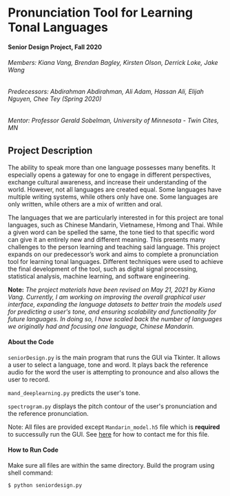 # Pronunciation Tool for Learning Tonal Languages
#### Senior Design Project, Fall 2020

###### Members: Kiana Vang, Brendan Bagley, Kirsten Olson, Derrick Loke, Jake Wang
###### Predecessors: Abdirahman Abdirahman, Ali Adam, Hassan Ali, Elijah Nguyen, Chee Tey (Spring 2020)
###### Mentor: Professor Gerald Sobelman, University of Minnesota - Twin Cites, MN


## Project Description
The ability to speak more than one language possesses many benefits. It especially opens a gateway for one to engage in different perspectives, exchange cultural awareness, and increase their understanding of the world. However, not all languages are created equal. Some languages have multiple writing systems, while others only have one. Some languages are only written, while others are a mix of written and oral. 

The languages that we are particularly interested in for this project are tonal languages, such as Chinese Mandarin, Vietnamese, Hmong and Thai. While a given word can be spelled the same, the tone tied to that specific word can give it an entirely new and different meaning. This presents many challenges to the person learning and teaching said language. This project expands on our predecessor’s work and aims to complete a pronunciation tool for learning tonal languages. Different techniques were used to achieve the final development of the tool, such as digital signal processing, statistical analysis, machine learning, and software engineering.

__Note:__ *The project materials have been revised on May 21, 2021 by Kiana Vang. Currently, I am working on improving the overall graphical user interface, expanding the language datasets to better train the models used for predicting a user's tone, and ensuring scalability and functionality for future languages. In doing so, I have scaled back the number of languages we originally had and focusing one language, Chinese Mandarin.*

#### About the Code
`seniorDesign.py` is the main program that runs the GUI via Tkinter. It allows a user to select a language, tone and word. It plays back the reference audio for the word the user is attempting to pronounce and also allows the user to record.

`mand_deeplearning.py` predicts the user's tone.

`spectrogram.py` displays the pitch contour of the user's pronunciation and the reference pronunciation. 

Note: All files are provided except `Mandarin_model.h5` file which is **required** to successully run the GUI. See [here](https://github.com/kianavang/kianavang) for how to contact me for this file.

#### How to Run Code
Make sure all files are within the same directory. Build the program using shell command:

    $ python seniordesign.py
